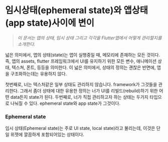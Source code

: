 # 임시상태(ephemeral state)와 앱상태(app state)사이에 변이



> *이 문서는 앱의 상태, 임시 상태 그리고 각각을 Flutter앱에서 어떻게 관리할지를 소개한다.*



넓은 의미에서, 앱의 상태(state)는 앱이 실행중일 때, 메모리에 존재하는 모든 것이다. 즉, 앱의 assets, flutter 프레임워크에서 UI를 유지하기 위한 모든 변수, 애니메이션 상태, 텍스쳐, 폰트, 등등을 의미한다. 이 넓은 의미에서, 상태의 정의는 괜찮은 반면에, 앱을 구조화하는데는 유용하지 않다.



첫번째로,  너는 텍스처같은 일부 상태도 관리하지 않습니다. framework가 그것들을 관리한다. 그래서 좀더 상태에 대한 유용한 정의는 너가 UI를 리빌드(rebuild)하기 위한 어떤 data든지 state가 된다. 두번째로, 너가 직접 관리하고자 하는 상태는 두가지 타입으로 나눠질 수 있다. ephemeral state와 app state가 그것이다.





### Ephemeral state



임시 상태(Ephemeral state)는 주로 UI state, local state)라고 불리는데, 이것은 단일 위젯에 깔끔하게 포함되어있는 상태이다.